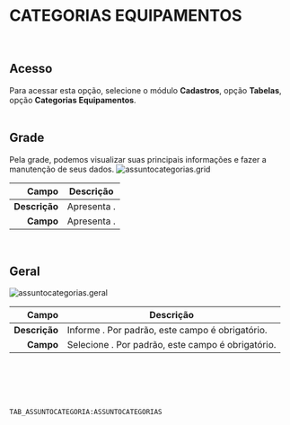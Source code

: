 # CATEGORIAS EQUIPAMENTOS
<br>

## Acesso
Para acessar esta opção, selecione o módulo **Cadastros**, opção **Tabelas**, opção **Categorias Equipamentos**.
<br>
<br>

## Grade
Pela grade, podemos visualizar suas principais informações e fazer a manutenção de seus dados.
![assuntocategorias.grid](https://raw.githubusercontent.com/netforcews/docs-erp/master/cadastros/imagens/assuntocategorias.grid.png)

Campo | Descrição
--:|---
**Descrição** | Apresenta .
**Campo** | Apresenta .
<br>

## Geral
![assuntocategorias.geral](https://raw.githubusercontent.com/netforcews/docs-erp/master/cadastros/imagens/assuntocategorias.geral.png)

Campo | Descrição
--:|---
**Descrição** | Informe . Por padrão, este campo é obrigatório.
**Campo** | Selecione . Por padrão, este campo é obrigatório.
<br>
<br>
<br>
<br>

```TAB_ASSUNTOCATEGORIA:ASSUNTOCATEGORIAS```
